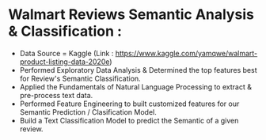 # Walmart Reviews Semantic Analysis & Classification :

* Data Source = Kaggle (Link : https://www.kaggle.com/yamqwe/walmart-product-listing-data-2020e)
* Performed Exploratory Data Analysis & Determined the top features best for Review's Semantic Classification.
* Applied the Fundamentals of Natural Language Processing to extract & pre-process text data.
* Performed Feature Engineering to built customized features for our Semantic Prediction / Clasification Model.
* Build a Text Classification Model to predict the Semantic of a given review.
